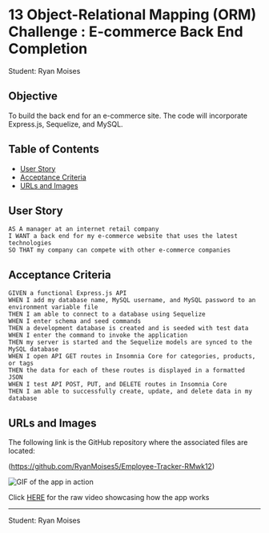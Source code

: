 # 13 Object-Relational Mapping (ORM) Challenge : E-commerce Back End Completion

Student: Ryan Moises

## Objective

To build the back end for an e-commerce site. The code will incorporate Express.js, Sequelize, and MySQL.

## Table of Contents
* [User Story](#user-story)
* [Acceptance Criteria](#acceptance-criteria)
* [URLs and Images](#urls-and-images)

## User Story

```
AS A manager at an internet retail company
I WANT a back end for my e-commerce website that uses the latest technologies
SO THAT my company can compete with other e-commerce companies
```

## Acceptance Criteria

```
GIVEN a functional Express.js API
WHEN I add my database name, MySQL username, and MySQL password to an environment variable file
THEN I am able to connect to a database using Sequelize
WHEN I enter schema and seed commands
THEN a development database is created and is seeded with test data
WHEN I enter the command to invoke the application
THEN my server is started and the Sequelize models are synced to the MySQL database
WHEN I open API GET routes in Insomnia Core for categories, products, or tags
THEN the data for each of these routes is displayed in a formatted JSON
WHEN I test API POST, PUT, and DELETE routes in Insomnia Core
THEN I am able to successfully create, update, and delete data in my database
```

## URLs and Images 

<!-- NEEDS UPDATE -->
The following link is the GitHub repository where the associated files are located:

(https://github.com/RyanMoises5/Employee-Tracker-RMwk12)

![GIF of the app in action](./assets/walkthrough.gif)

Click [HERE](./assets/walkthrough.webm) for the raw video showcasing how the app works

---

Student: Ryan Moises